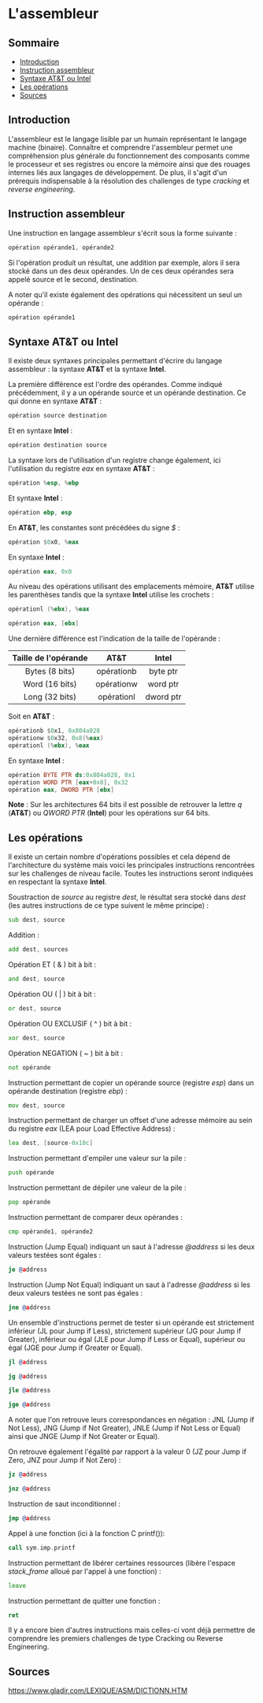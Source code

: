# L'assembleur

## Sommaire
* [Introduction](https://github.com/MalweenLeGoffic/Reverse-Engineering/blob/master/01.%20Ressources/02.%20L'assembleur.md#introduction)
* [Instruction assembleur](https://github.com/MalweenLeGoffic/Reverse-Engineering/blob/master/01.%20Ressources/02.%20L'assembleur.md#instruction-assembleur)
* [Syntaxe AT&T ou Intel](https://github.com/MalweenLeGoffic/Reverse-Engineering/blob/master/01.%20Ressources/02.%20L'assembleur.md#syntaxe-att-ou-intel)
* [Les opérations](https://github.com/MalweenLeGoffic/Reverse-Engineering/blob/master/01.%20Ressources/02.%20L'assembleur.md#les-op%C3%A9rations)
* [Sources](https://github.com/MalweenLeGoffic/Reverse-Engineering/blob/master/01.%20Ressources/02.%20L'assembleur.md#sources)

## Introduction
L'assembleur est le langage lisible par un humain représentant le langage machine (binaire). Connaître et comprendre l'assembleur permet une compréhension plus générale du fonctionnement des composants comme le processeur et ses registres ou encore la mémoire ainsi que des rouages internes liés aux langages de développement. De plus, il s'agit d'un prérequis indispensable à la résolution des challenges de type _cracking_ et _reverse engineering_.

## Instruction assembleur

Une instruction en langage assembleur s'écrit sous la forme suivante :
```asm
opération opérande1, opérande2
```

Si l'opération produit un résultat, une addition par exemple, alors il sera stocké dans un des deux opérandes. Un de ces deux opérandes sera appelé source et le second, destination.

A noter qu'il existe également des opérations qui nécessitent un seul un opérande :
```asm
opération opérande1
```

## Syntaxe AT&T ou Intel
Il existe deux syntaxes principales permettant d'écrire du langage assembleur : la syntaxe **AT&T** et la syntaxe **Intel**.

La première différence est l'ordre des opérandes. Comme indiqué précédemment, il y a un opérande source et un opérande destination. Ce qui donne en syntaxe **AT&T** :
```asm
opération source destination
```

Et en syntaxe **Intel** :
```asm
opération destination source
```

La syntaxe lors de l'utilisation d'un registre change également, ici l'utilisation du registre _eax_ en syntaxe **AT&T** :
```asm
opération %esp, %ebp
```

Et syntaxe **Intel** :
```asm
opération ebp, esp
```


En **AT&T**, les constantes sont précédées du signe _$_ :
```asm
opération $0x0, %eax
```

En syntaxe **Intel** :
```asm
opération eax, 0x0
```


Au niveau des opérations utilisant des emplacements mémoire, **AT&T** utilise les parenthèses tandis que la syntaxe **Intel** utilise les crochets :
```asm
opérationl (%ebx), %eax
```

```asm
opération eax, [ebx]
```


Une dernière différence est l'indication de la taille de l'opérande :

|    Taille de l'opérande    |       AT&T      |      Intel     |
| :------------------------: | :-------------: | :------------: |
|       Bytes (8 bits)       |   opérationb    |    byte ptr    |
|       Word (16 bits)       |   opérationw    |    word ptr    |
|       Long (32 bits)       |   opérationl    |    dword ptr   |

Soit en **AT&T** :
```asm
opérationb $0x1, 0x804a028
opérationw $0x32, 0x8(%eax)
opérationl (%ebx), %eax
```

En syntaxe **Intel** :
```asm
opération BYTE PTR ds:0x804a028, 0x1
opération WORD PTR [eax+0x8], 0x32
opération eax, DWORD PTR [ebx]
```
**Note** : Sur les architectures 64 bits il est possible de retrouver la lettre _q_ (**AT&T**) ou _QWORD PTR_ (**Intel**) pour les opérations sur 64 bits.

## Les opérations
Il existe un certain nombre d'opérations possibles et cela dépend de l'architecture du système mais voici les principales instructions rencontrées sur les challenges de niveau facile. Toutes les instructions seront indiquées en respectant la syntaxe **Intel**.

Soustraction de _source_ au registre _dest_, le résultat sera stocké dans _dest_ (les autres instructions de ce type suivent le même principe) :
```asm
sub dest, source
```

Addition :
```asm
add dest, sources
```

Opération ET ( & ) bit à bit :
```asm
and dest, source
```

Opération OU ( \| ) bit à bit :
```asm
or dest, source
```

Opération OU EXCLUSIF ( ^ ) bit à bit :
```asm
xor dest, source
```

Opération NEGATION ( ~ ) bit à bit :
```asm
not opérande
```

Instruction permettant de copier un opérande source (registre _esp_) dans un opérande destination (registre _ebp_) :
```asm
mov dest, source
```

Instruction permettant de charger un offset d'une adresse mémoire au sein du registre _eax_ (LEA pour Load Effective Address) :
```asm
lea dest, [source-0x10c]
```

Instruction permettant d'empiler une valeur sur la pile :
```asm
push opérande
```

Instruction permettant de dépiler une valeur de la pile :
```asm
pop opérande
```

Instruction permettant de comparer deux opérandes :
```asm
cmp opérande1, opérande2
```

Instruction (Jump Equal) indiquant un saut à l'adresse _@address_ si les deux valeurs testées sont égales :
```asm
je @address
```

Instruction (Jump Not Equal) indiquant un saut à l'adresse _@address_ si les deux valeurs testées ne sont pas égales :
```asm
jne @address
```

Un ensemble d'instructions permet de tester si un opérande est strictement inférieur (JL pour Jump if Less), strictement supérieur (JG pour Jump if Greater), inférieur ou égal (JLE pour Jump if Less or Equal), supérieur ou égal (JGE pour Jump if Greater or Equal).
```asm
jl @address
```

```asm
jg @address
```

```asm
jle @address
```

```asm
jge @address
```
A noter que l'on retrouve leurs correspondances en négation : JNL (Jump if Not Less), JNG (Jump if Not Greater), JNLE (Jump if Not Less or Equal) ainsi que JNGE (Jump if Not Greater or Equal).


On retrouve également l'égalité par rapport à la valeur 0 (JZ pour Jump if Zero, JNZ pour Jump if Not Zero) :
```asm
jz @address
```

```asm
jnz @address
```

Instruction de saut inconditionnel :
```asm
jmp @address
```

Appel à une fonction (ici à la fonction C printf()):
```asm
call sym.imp.printf
```

Instruction permettant de libérer certaines ressources (libère l'espace _stack_frame_ alloué par l'appel à une fonction) :
```asm
leave
```

Instruction permettant de quitter une fonction :
```asm
ret
```

Il y a encore bien d'autres instructions mais celles-ci vont déjà permettre de comprendre les premiers challenges de type Cracking ou Reverse Engineering.

## Sources
https://www.gladir.com/LEXIQUE/ASM/DICTIONN.HTM